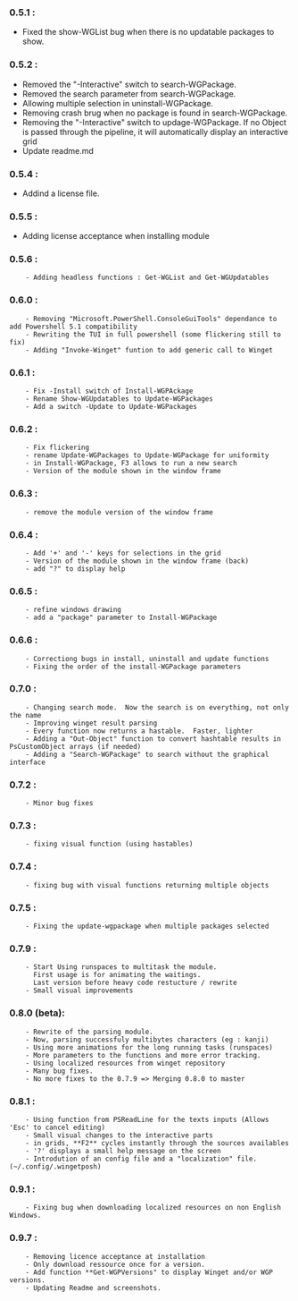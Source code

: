 ### 0.5.1 : 
- Fixed the show-WGList bug when there is no updatable packages to show.
### 0.5.2 : 
- Removed the "-Interactive" switch to search-WGPackage.       
- Removed the search parameter from search-WGPackage.
- Allowing multiple selection in uninstall-WGPackage.
- Removing crash brug when no package is found in search-WGPackage.
- Removing the "-Interactive" switch to updage-WGPackage.  If no Object is passed through the pipeline, it will automatically display an interactive grid
- Update readme.md

### 0.5.4 : 
- Addind a license file.

### 0.5.5 : 
- Adding license acceptance when installing module

### 0.5.6 : 
        - Adding headless functions : Get-WGList and Get-WGUpdatables

### 0.6.0 :
        - Removing "Microsoft.PowerShell.ConsoleGuiTools" dependance to add Powershell 5.1 compatibility
        - Rewriting the TUI in full powershell (some flickering still to fix)
        - Adding "Invoke-Winget" funtion to add generic call to Winget

### 0.6.1 : 
        - Fix -Install switch of Install-WGPAckage
        - Rename Show-WGUpdatables to Update-WGPackages
        - Add a switch -Update to Update-WGPackages

### 0.6.2 :
        - Fix flickering
        - rename Update-WGPackages to Update-WGPackage for uniformity
        - in Install-WGPackage, F3 allows to run a new search
        - Version of the module shown in the window frame
        
### 0.6.3 : 
        - remove the module version of the window frame

### 0.6.4 :
        - Add '+' and '-' keys for selections in the grid
        - Version of the module shown in the window frame (back)
        - add "?" to display help

### 0.6.5 :
        - refine windows drawing
        - add a "package" parameter to Install-WGPackage

### 0.6.6 :
        - Correctiong bugs in install, uninstall and update functions
        - Fixing the order of the install-WGPackage parameters

### 0.7.0 :
        - Changing search mode.  Now the search is on everything, not only the name
        - Improving winget result parsing
        - Every function now returns a hastable.  Faster, lighter
        - Adding a "Out-Object" function to convert hashtable results in PsCustomObject arrays (if needed)
        - Adding a "Search-WGPackage" to search without the graphical interface
  
### 0.7.2 : 
        - Minor bug fixes
        
### 0.7.3 :
        - fixing visual function (using hastables)

### 0.7.4 :
        - fixing bug with visual functions returning multiple objects

### 0.7.5 :
        - Fixing the update-wgpackage when multiple packages selected

### 0.7.9 :
        - Start Using runspaces to multitask the module.
          First usage is for animating the waitings.
          Last version before heavy code restucture / rewrite
        - Small visual improvements

### 0.8.0 (beta):
        - Rewrite of the parsing module.
        - Now, parsing successfuly multibytes characters (eg : kanji)
        - Using more animations for the long running tasks (runspaces)
        - More parameters to the functions and more error tracking.
        - Using localized resources from winget repository
        - Many bug fixes.
        - No more fixes to the 0.7.9 => Merging 0.8.0 to master
### 0.8.1 :
        - Using function from PSReadLine for the texts inputs (Allows 'Esc' to cancel editing)
        - Small visual changes to the interactive parts
        - in grids, **F2** cycles instantly through the sources availables
        - '?' displays a small help message on the screen
        - Introdution of an config file and a "localization" file. (~/.config/.wingetposh)

### 0.9.1 :
        - Fixing bug when downloading localized resources on non English Windows.

### 0.9.7 :
        - Removing licence acceptance at installation
        - Only download ressource once for a version.
        - Add function **Get-WGPVersions" to display Winget and/or WGP versions.
        - Updating Readme and screenshots.